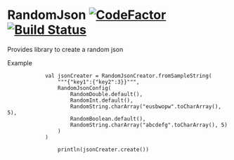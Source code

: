 # RandomJson [![CodeFactor](https://www.codefactor.io/repository/github/mangatmodi/randomjson/badge)](https://www.codefactor.io/repository/github/mangatmodi/randomjson) [![Build Status](https://travis-ci.com/mangatmodi/RandomJson.svg?branch=master)](https://travis-ci.com/mangatmodi/RandomJson)
Provides library to create a random json

Example

```
            val jsonCreater = RandomJsonCreator.fromSampleString(
                """{"key1":{"key2":3}}""",
                RandomJsonConfig(
                    RandomDouble.default(),
                    RandomInt.default(),
                    RandomString.charArray("eusbwopw".toCharArray(), 5),
                    RandomBoolean.default(),
                    RandomString.charArray("abcdefg".toCharArray(), 5)
                )
            )

                println(jsonCreater.create())            
    
```
